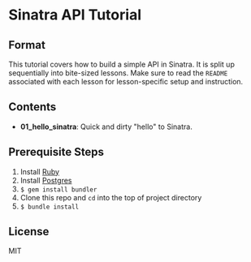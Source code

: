 # Sinatra API Tutorial

## Format

This tutorial covers how to build a simple API in Sinatra. It is split up
sequentially into bite-sized lessons. Make sure to read the `README` associated
with each lesson for lesson-specific setup and instruction.

## Contents

- **01_hello_sinatra**: Quick and dirty "hello" to Sinatra.

## Prerequisite Steps

1. Install [Ruby](https://www.ruby-lang.org/en/documentation/installation/)
1. Install [Postgres](https://www.postgresql.org/download/)
1. `$ gem install bundler`
1. Clone this repo and `cd` into the top of project directory
1. `$ bundle install`

## License

MIT
